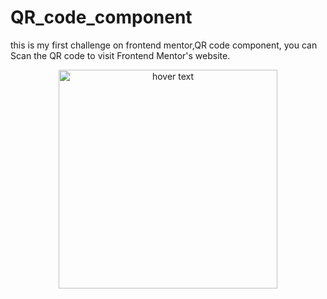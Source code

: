 # QR_code_component
this is my first challenge on frontend mentor,QR code component, you can Scan the QR code to visit Frontend Mentor's website.
<p align="center">
  <img src="(https://res.cloudinary.com/dz209s6jk/image/upload/v1642681473/Challenges/lzfaukzhigbavv5sc26b.jpg)https://res.cloudinary.com/dz209s6jk/image/upload/v1642681473/Challenges/lzfaukzhigbavv5sc26b.jpg" width="350" title="hover text">
</p>
